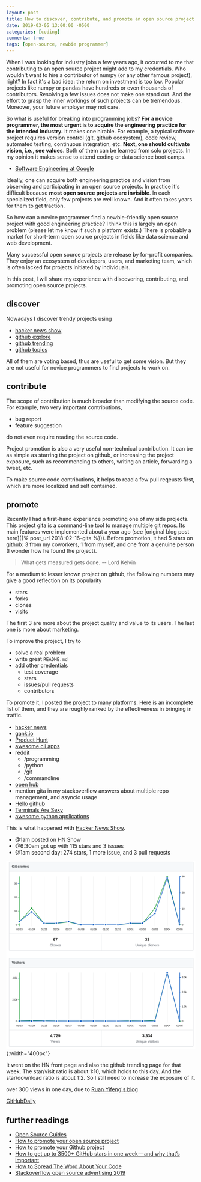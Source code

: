 ```yaml
---
layout: post
title: How to discover, contribute, and promote an open source project
date: 2019-03-05 13:00:00 -0500
categories: [coding]
comments: true
tags: [open-source, newbie programmer]
---
```


When I was looking for industry jobs a few years ago, it occurred to me that
contributing to an open source project might add to my credentials.
Who wouldn't want to hire a contributor of numpy (or any other famous project), right?
In fact it's a bad idea:
the return on investment is too low.
Popular projects like numpy or pandas have hundreds or even thousands of contributors.
Resolving a few issues does not make one stand out. And the effort to grasp
the inner workings of such projects can be tremendous.
Moreover, your future employer may not care.

So what is useful for breaking into programming jobs?
**For a novice programmer, the most urgent is to acquire the engineering
practice for the intended industry.**
It makes one hirable.
For example, a typical software project requires version control (git, github ecosystem),
code review, automated testing, continuous integration, etc.
**Next, one should cultivate vision, i.e., see values.**
Both of them can be learned from solo projects.
In my opinion it makes sense to attend coding or data science boot camps.

- [Software Engineering at Google](https://arxiv.org/abs/1702.01715)

Ideally, one can acquire both engineering practice and vision from observing
and participating in an open source projects.
In practice it's difficult because **most open source projects are invisible**.
In each specialized field, only few projects are well known.
And it often takes years for them to get traction.

So how can a novice programmer find a newbie-friendly open source project with
good engineering practice? I think this is largely an open problem
(please let me know if such a platform exists.)
There is probably a market for short-term open source projects in fields like
data science and web development.

Many successful open source projects are release by for-profit companies.
They enjoy an ecosystem of developers, users, and marketing team,
which is often lacked for projects initiated by individuals.

In this post, I will share my experience with discovering, contributing,
and promoting open source projects.

## discover

Nowadays I discover trendy projects using

- [hacker news show](https://news.ycombinator.com/show)
- [github explore](https://github.com/explore)
- [github trending](https://github.com/trending)
- [github topics](https://github.com/topics)

All of them are voting based, thus are useful to get some vision.
But they are not useful for novice programmers to find projects to work on.

## contribute

The scope of contribution is much broader than modifying the source code.
For example, two very important contributions,

- bug report
- feature suggestion

do not even require reading the source code.

Project promotion is also a very useful non-technical contribution.
It can be as simple as starring the project on github,
or increasing the project exposure, such as recommending to others,
writing an article, forwarding a tweet, etc.

To make source code contributions, it helps to read a few pull reqeusts first,
which are more localized and self contained.

## promote

Recently I had a first-hand experience promoting one of my side projects.
This project [gita](https://github.com/nosarthur/gita) is a command-line tool to manage multiple git repos.
Its main features were implemented about a year ago (see [original blog post here]({% post_url 2018-02-16-gita %})).
Before promotion, it had 5 stars on github: 3 from my coworkers,
1 from myself, and one from a genuine person (I wonder how he found the project).

> What gets measured gets done. -- Lord Kelvin

For a medium to lesser known project on github, the following numbers may give a good reflection on its popularity

- stars
- forks
- clones
- visits

The first 3 are more about the project quality and value to its users.
The last one is more about marketing.

To improve the project, I try to

- solve a real problem
- write great `README.md`
- add other credentials
  - test coverage
  - stars
  - issues/pull requests
  - contributors

To promote it, I posted the project to many platforms.
Here is an incomplete list of them, and
they are roughly ranked by the effectiveness in bringing in traffic.

- [hacker news](https://news.ycombinator.com/item?id=19074170)
- [gank.io](http://gank.io/)
- [Product Hunt](https://www.producthunt.com/posts/gita-2)
- [awesome cli apps](https://github.com/agarrharr/awesome-cli-apps)
- reddit
  - /programming
  - /python
  - /git
  - /commandline
- [open hub](https://www.openhub.net/p/gita0)
- mention gita in my stackoverflow answers about multiple repo management,
  and asyncio usage
- [Hello github](https://hellogithub.com/)
- [Terminals Are Sexy](https://github.com/k4m4/terminals-are-sexy)
- [awesome python applications](https://github.com/mahmoud/awesome-python-applications)

This is what happened with
[Hacker News Show](https://news.ycombinator.com/show).

- @1am posted on HN Show
- @6:30am got up with 115 stars and 3 issues
- @1am second day: 274 stars, 1 more issue, and 3 pull requests

![two blobs](/assets/gita_spike.png){:width="400px"}

It went on the HN front page and also the github trending page for that week.
The star/visit ratio is about 1:10, which holds to this day.
And the star/download ratio is about 1:2.
So I still need to increase the exposure of it.

over 300 views in one day, due to [Ruan Yifeng's blog](ruanyifeng.com)

[](https://github.com/ruanyf/weekly)

[GitHubDaily](https://github.com/GitHubDaily/GitHubDaily)

## further readings

- [Open Source Guides](https://opensource.guide/)
- [How to promote your open source project](https://linux-audit.com/how-to-promote-your-open-source-project/)
- [How to promote your Github project](https://hackernoon.com/how-to-promote-your-github-project-1b39a7eee841)
- [How to get up to 3500+ GitHub stars in one week — and why that’s important](https://medium.freecodecamp.org/how-to-get-up-to-3500-github-stars-in-one-week-339102b62a8f)
- [How to Spread The Word About Your Code](https://hacks.mozilla.org/2013/05/how-to-spread-the-word-about-your-code/)
- [Stackoverflow open source advertising 2019](https://meta.stackoverflow.com/questions/379273/open-source-advertising-1h-2019)
